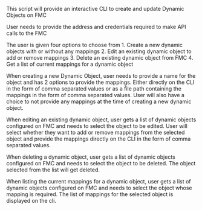 This script will provide an interactive CLI to create and update Dynamic Objects on FMC

User needs to provide the address and credentials required to make API calls to the FMC

The user is given four options to choose from
	1. Create a new dynamic objects with or without any mappings
	2. Edit an existing dynamic object to add or remove mappings
	3. Delete an existing dynamic object from FMC
	4. Get a list of current mappings for a dynamic object 


When creating a new Dynamic Object, user needs to provide a name for the object and has 2 options to provide the mappings. Either directly on the CLI in the form of comma separated values  or as a file path containing the mappings in the form of comma separated values.
User will also have a choice to not provide any mappings at the time of creating a new dynamic object.

When editing an existing dynamic object, user gets a list of dynamic objects  configured on FMC and needs to select the object to be edited. User will select whether they want to add or remove mappings from the selected object and provide the mappings directly on the CLI in the form of comma separated values. 

When deleting a dynamic object, user gets a list of dynamic objects configured on FMC and needs to select the object to be deleted. The object selected from the list will get deleted.

When listing the current mappings for a dynamic object, user gets a list of dynamic objects configured on FMC and needs to select the object whose mapping is required. The list of mappings for the selected object is displayed on the cli.

